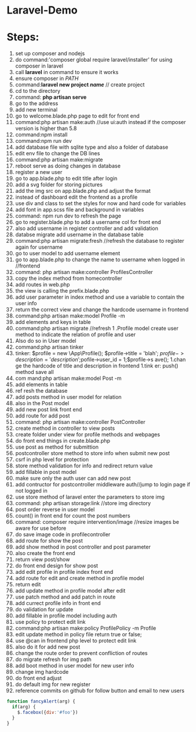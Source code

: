 # Laravel-Demo
# Steps:

1. set up composer and nodejs
1. do command:'composer global require laravel/installer' for using composer in laravel
1. call __laravel__ in command to ensure it works
1. ensure composer in _PATH_
1. command:__laravel new project _name___ // create project
1. cd to the directory
1. command: __php artisan serve__
1. go to the address
1. add new terminal
1. go to welcome.blade.php page to edit for front end
1. command:php artisan make:auth //use ui:auth instead if the composer version is higher than 5.8
1. command:npm install
1. command:npm run dev
1. add database file with sqlite type and also a folder of database
1. edit env file to change the DB lines
1. command:php artisan make:migrate
1. reboot serve as doing changes in database
1. register a new user
1. go to app.blade.php to edit title after login
1. add a svg folder for storing pictures
1. add the img src on app.blade.php and adjust the format
1. instead of dashboard edit the frontend as a profile
1. use div and class to set the styles for now and hard code for variables
1. add font in app.scss file and background in variables
1. command: npm run dev to refresh the page
1. go to register.blade.php to add a username col for front end
1. also add username in register controller and add validation
1. databse migrate add username in the database table
1. command:php artisan migrate:fresh //refresh the database to register again for username
1. go to user model to add username element
1. go to app.blade.php to change the name to username when logged in //frontend
1. command: php artisan make:controller ProfilesController
1. copy the index method from homecontroller
1. add routes in web.php
1. the view is calling the prefix.blade.php
1. add user parameter in index method and use a variable to contain the user info
1. return the correct view and change the hardcode username in frontend
1. command:php artisan make:model Profile -m
1. add elements and keys in table
1. command:php artisan migrate //refresh
1 .Profile model create user method to indicate the relation of profile and user
1. Also do so in User model
1. command:php artisan tinker 
1. tinker: $profile = new \App\Profile(); $profile->title = 'blah'; $profile->description='description';$pofile->user_id = 1;$profile->s ave(); 
1.chan ge the hardcode of title and description in frontend
1.tink er: push() method save all
1. com mand:php artisan make:model Post -m
1. add  elements in table
1. ref resh the database
1. add posts method in user model for relation
1. also in the Post model
1. add new post link front end
1. add route for add post
1. command: php artisan make:controller PostController
1. create method in controller to view posts
1. create folder under view for profile methods and webpages
1.  do front end things in create.blade.php
1. use post as method for submittion
1. postcontroller store method to store info when submit new post
1. csrf in php level for protection
1. store method validation for info and redirect return value
1. add fillable in post model
1. make sure only the auth user can add new post
1. add contructor for postcontroller middleware auth//jump to login page if not logged in
1. use store method of laravel enter the parameters to store img
1. command: php artisan storage:link //store img directory
1. post order reverse in user model
1. count() in front end for count the post numbers
1. command: composer require intervention/image //resize images be aware for use before
1. do save image code in profilecontroller
1. add route for show the post
1. add show method in post controller and post parameter
1. also create the front end
1. return view post/show
1. do front end design for show post
1. add edit profile in profile index front end
1. add route for edit and create method in profile model
1. return edit
1. add update method in profile model after edit 
1. use patch method and add patch in route
1. add currect profile info in front end
1. do validation for update
1. add fillable in profile model including auth
1. use policy to protect edit link
1. command:php artisan make:policy ProfilePolicy -m Profile
1. edit update method in policy file return true or false;
1. use @can in frontend php level to protect edit link
1. also do it for add new post
1. change the route order to prevent confliction of routes
1. do migrate refresh for img path
1. add boot method in user model for new user info
1. change img hardcode
1. do front end adjust
1. do default img for new register
1. reference commits on github for follow button and email to new users
```javascript
function fancyAlert(arg) {
  if(arg) {
    $.facebox({div:'#foo'})
  }
}
```
